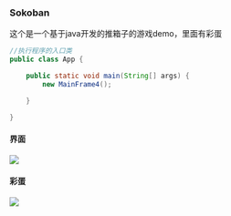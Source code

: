 ### Sokoban

这个是一个基于java开发的推箱子的游戏demo，里面有彩蛋

```java
//执行程序的入口类
public class App {

	public static void main(String[] args) {
		new MainFrame4();

	}

}
```
#### 界面
<img src="https://github.com/MrRice1202/Sokoban/blob/master/doc/2018-05-10_161833.png"/>

#### 彩蛋
<img src="https://github.com/MrRice1202/Sokoban/blob/master/doc/2018-05-10_161943.png"/> 

